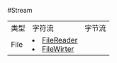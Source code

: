 #Stream

<table>
  <tr>
    <td>类型</td>
    <td>字符流</td>
    <td>字节流</td>
  </tr>
  <tr>
    <td>File</td>
    <td>
      <u>
        <li>FileReader</li>
        <li>FileWirter</li>
      </u>
    </td>
  </tr>
</table>
